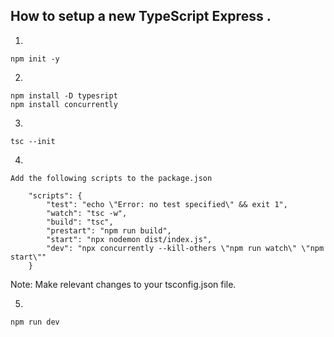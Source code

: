 ## How to setup a new TypeScript Express . 

1. 
`````````
npm init -y

`````````
2. 
`````````
npm install -D typesript
npm install concurrently

`````````
3. 
`````````
tsc --init

`````````
4. 
`````````
Add the following scripts to the package.json

    "scripts": {
        "test": "echo \"Error: no test specified\" && exit 1",
        "watch": "tsc -w",
        "build": "tsc",
        "prestart": "npm run build",
        "start": "npx nodemon dist/index.js",
        "dev": "npx concurrently --kill-others \"npm run watch\" \"npm start\""
    }

`````````
Note: Make relevant changes to your tsconfig.json file.

5. 
`````````
npm run dev

`````````